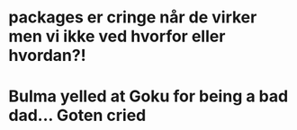 # packages er cringe når de virker men vi ikke ved hvorfor eller hvordan?!

# Bulma yelled at Goku for being a bad dad... Goten cried